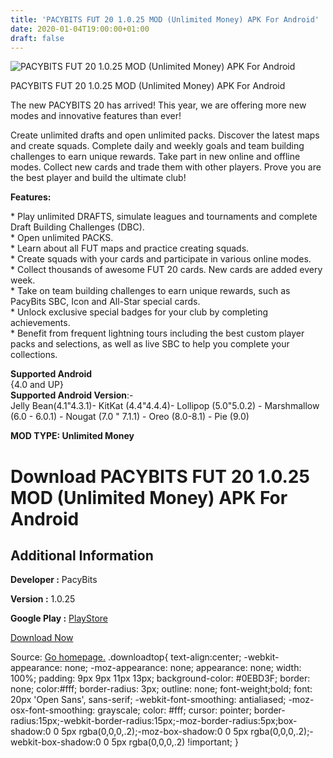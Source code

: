 ```yaml
---
title: 'PACYBITS FUT 20 1.0.25 MOD (Unlimited Money) APK For Android'
date: 2020-01-04T19:00:00+01:00
draft: false
---
```


![PACYBITS FUT 20 1.0.25 MOD (Unlimited Money) APK For Android](https://i0.wp.com/apkhome.net/wp-content/uploads/2020/01/PACYBITS-FUT-20-1.0.25-MOD-Unlimited-Money.png "PACYBITS FUT 20 1.0.25 MOD (Unlimited Money) APK For Android")

  

PACYBITS FUT 20 1.0.25 MOD (Unlimited Money) APK For Android

The new PACYBITS 20 has arrived! This year, we are offering more new modes and innovative features than ever!

Create unlimited drafts and open unlimited packs. Discover the latest maps and create squads. Complete daily and weekly goals and team building challenges to earn unique rewards. Take part in new online and offline modes. Collect new cards and trade them with other players. Prove you are the best player and build the ultimate club!

**Features:**

\* Play unlimited DRAFTS, simulate leagues and tournaments and complete Draft Building Challenges (DBC).  
\* Open unlimited PACKS.  
\* Learn about all FUT maps and practice creating squads.  
\* Create squads with your cards and participate in various online modes.  
\* Collect thousands of awesome FUT 20 cards. New cards are added every week.  
\* Take on team building challenges to earn unique rewards, such as PacyBits SBC, Icon and All-Star special cards.  
\* Unlock exclusive special badges for your club by completing achievements.  
\* Benefit from frequent lightning tours including the best custom player packs and selections, as well as live SBC to help you complete your collections.

**Supported Android**  
{4.0 and UP}  
**Supported Android Version**:-  
Jelly Bean(4.1"4.3.1)- KitKat (4.4"4.4.4)- Lollipop (5.0"5.0.2) - Marshmallow (6.0 - 6.0.1) - Nougat (7.0 " 7.1.1) - Oreo (8.0-8.1) - Pie (9.0)

**MOD TYPE: Unlimited Money**

Download PACYBITS FUT 20 1.0.25 MOD (Unlimited Money) APK For Android
=====================================================================

Additional Information
----------------------

**Developer :** PacyBits

**Version :** 1.0.25

**Google Play :** [PlayStore](https://play.google.com/store/apps/details?id=com.pacybits.pacybitsfut20)

  

[Download Now](https://store4app.co/post/pacybits-fut-20-1-0-25-mod-unlimited-money-apk-for-android_1578160418)

  
Source: [Go homepage.](https://store4app.co/post/pacybits-fut-20-1-0-25-mod-unlimited-money-apk-for-android_1578160418) .downloadtop{ text-align:center; -webkit-appearance: none; -moz-appearance: none; appearance: none; width: 100%; padding: 9px 9px 11px 13px; background-color: #0EBD3F; border: none; color:#fff; border-radius: 3px; outline: none; font-weight;bold; font: 20px 'Open Sans', sans-serif; -webkit-font-smoothing: antialiased; -moz-osx-font-smoothing: grayscale; color: #fff; cursor: pointer; border-radius:15px;-webkit-border-radius:15px;-moz-border-radius:5px;box-shadow:0 0 5px rgba(0,0,0,.2);-moz-box-shadow:0 0 5px rgba(0,0,0,.2);-webkit-box-shadow:0 0 5px rgba(0,0,0,.2) !important; }
